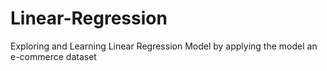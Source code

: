 # Linear-Regression
Exploring and Learning Linear Regression Model by applying the model an e-commerce dataset
